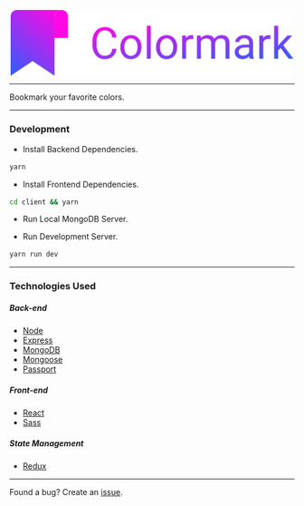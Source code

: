 <p align="center">
	<img src="./client/src/img/logo-big.svg" align="center" width="500">
</p>

---

Bookmark your favorite colors.

---

### Development

-   Install Backend Dependencies.

```sh
yarn
```

-   Install Frontend Dependencies.

```sh
cd client && yarn
```

-   Run Local MongoDB Server.

-   Run Development Server.

```sh
yarn run dev
```

---

### Technologies Used

##### Back-end

-   [Node](https://nodejs.org)
-   [Express](http://expressjs.com)
-   [MongoDB](http://mongodb.com)
-   [Mongoose](http://mongoosejs.com)
-   [Passport](http://www.passportjs.org)

##### Front-end

-   [React](https://reactjs.org)
-   [Sass](https://sass-lang.com)

##### State Management

-   [Redux](https://redux.js.org)

---

Found a bug? Create an [issue](https://github.com/PiyushPawar17/colormark/issues).
